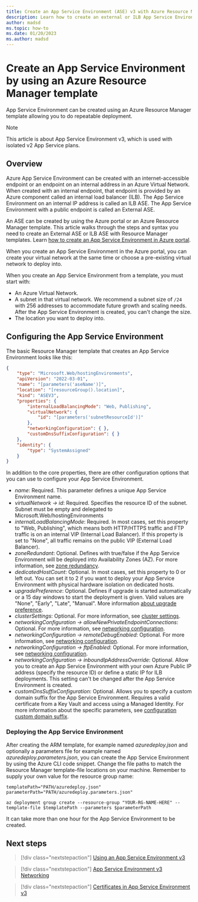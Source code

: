 ```yaml
---
title: Create an App Service Environment (ASE) v3 with Azure Resource Manager
description: Learn how to create an external or ILB App Service Environment v3 by using an Azure Resource Manager template.
author: madsd
ms.topic: how-to
ms.date: 01/20/2023
ms.author: madsd
---
```

# Create an App Service Environment by using an Azure Resource Manager template

App Service Environment can be created using an Azure Resource Manager template allowing you to do repeatable deployment.

> [!NOTE]
> This article is about App Service Environment v3, which is used with isolated v2 App Service plans.

## Overview

Azure App Service Environment can be created with an internet-accessible endpoint or an endpoint on an internal address in an Azure Virtual Network. When created with an internal endpoint, that endpoint is provided by an Azure component called an internal load balancer (ILB). The App Service Environment on an internal IP address is called an ILB ASE. The App Service Environment with a public endpoint is called an External ASE. 

An ASE can be created by using the Azure portal or an Azure Resource Manager template. This article walks through the steps and syntax you need to create an External ASE or ILB ASE with Resource Manager templates. Learn [how to create an App Service Environment in Azure portal](./creation.md).

When you create an App Service Environment in the Azure portal, you can create your virtual network at the same time or choose a pre-existing virtual network to deploy into. 

When you create an App Service Environment from a template, you must start with: 

* An Azure Virtual Network.
* A subnet in that virtual network. We recommend a subnet size of `/24` with 256 addresses to accommodate future growth and scaling needs. After the App Service Environment is created, you can't change the size.
* The location you want to deploy into.

## Configuring the App Service Environment

The basic Resource Manager template that creates an App Service Environment looks like this:

```json
{
    "type": "Microsoft.Web/hostingEnvironments",
    "apiVersion": "2022-03-01",
    "name": "[parameters('aseName')]",
    "location": "[resourceGroup().location]",
    "kind": "ASEV3",
    "properties": {
        "internalLoadBalancingMode": "Web, Publishing",
        "virtualNetwork": {
            "id": "[parameters('subnetResourceId')]"
        },
        "networkingConfiguration": { },
        "customDnsSuffixConfiguration": { }
    },
    "identity": {
        "type": "SystemAssigned"
    }
}
```

In addition to the core properties, there are other configuration options that you can use to configure your App Service Environment.

* *name*: Required. This parameter defines a unique App Service Environment name. 
* *virtualNetwork -> id*: Required. Specifies the resource ID of the subnet. Subnet must be empty and delegated to Microsoft.Web/hostingEnvironments
* *internalLoadBalancingMode*: Required. In most cases, set this property to "Web, Publishing", which means both HTTP/HTTPS traffic and FTP traffic is on an internal VIP (Internal Load Balancer). If this property is set to "None", all traffic remains on the public VIP (External Load Balancer).
* *zoneRedundant*: Optional. Defines with true/false if the App Service Environment will be deployed into Availability Zones (AZ). For more information, see [zone redundancy](./zone-redundancy.md).
* *dedicatedHostCount*: Optional. In most cases, set this property to 0 or left out. You can set it to 2 if you want to deploy your App Service Environment with physical hardware isolation on dedicated hosts. 
* *upgradePreference*: Optional. Defines if upgrade is started automatically or a 15 day windows to start the deployment is given. Valid values are "None", "Early", "Late", "Manual". More information [about upgrade preference](./how-to-upgrade-preference.md).
* *clusterSettings*: Optional. For more information, see [cluster settings](./app-service-app-service-environment-custom-settings.md).
* *networkingConfiguration -> allowNewPrivateEndpointConnections*: Optional. For more information, see [networking configuration](./configure-network-settings.md#allow-new-private-endpoint-connections).
* *networkingConfiguration -> remoteDebugEnabled*: Optional. For more information, see [networking configuration](./configure-network-settings.md#remote-debugging-access).
* *networkingConfiguration -> ftpEnabled*: Optional. For more information, see [networking configuration](./configure-network-settings.md#ftp-access).
* *networkingConfiguration -> inboundIpAddressOverride*: Optional. Allow you to create an App Service Environment with your own Azure Public IP address (specify the resource ID) or define a static IP for ILB deployments. This setting can't be changed after the App Service Environment is created.
* *customDnsSuffixConfiguration*: Optional. Allows you to specify a custom domain suffix for the App Service Environment. Requires a valid certificate from a Key Vault and access using a Managed Identity. For more information about the specific parameters, see [configuration custom domain suffix](./how-to-custom-domain-suffix.md).

### Deploying the App Service Environment

After creating the ARM template, for example named *azuredeploy.json* and optionally a parameters file for example named *azuredeploy.parameters.json*, you can create the App Service Environment by using the Azure CLI code snippet. Change the file paths to match the Resource Manager template-file locations on your machine. Remember to supply your own value for the resource group name:

```azurecli
templatePath="PATH/azuredeploy.json"
parameterPath="PATH/azuredeploy.parameters.json"

az deployment group create --resource-group "YOUR-RG-NAME-HERE" --template-file $templatePath --parameters $parameterPath
```

It can take more than one hour for the App Service Environment to be created.

## Next steps

> [!div class="nextstepaction"]
> [Using an App Service Environment v3](./using.md)

> [!div class="nextstepaction"]
> [App Service Environment v3 Networking](./networking.md)

> [!div class="nextstepaction"]
> [Certificates in App Service Environment v3](./overview-certificates.md)